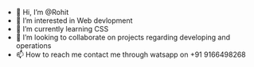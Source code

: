 - 👋 Hi, I’m @Rohit
- 👀 I’m interested in Web devlopment
- 🌱 I’m currently learning CSS
- 💞️ I’m looking to collaborate on projects regarding developing and operations
- 📫 How to reach me contact me through watsapp on +91 9166498268

<!---
spiritcoder666/spiritcoder666 is a ✨ special ✨ repository because its `README.md` (this file) appears on your GitHub profile.
You can click the Preview link to take a look at your changes.
--->
